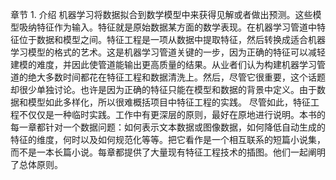 章节 1. 介绍
机器学习将数据拟合到数学模型中来获得见解或者做出预测。这些模型吸纳特征作为输入。特征就是原始数据某方面的数学表现。在机器学习管道中特征位于数据和模型之间。特征工程是一项从数据中提取特征，然后转换成适合机器学习模型的格式的艺术。这是机器学习管道关键的一步，因为正确的特征可以减轻建模的难度，并因此使管道能输出更高质量的结果。从业者们认为构建机器学习管道的绝大多数时间都花在特征工程和数据清洗上。然后，尽管它很重要，这个话题却很少单独讨论。也许是因为正确的特征只能在模型和数据的背景中定义。由于数据和模型如此多样化，所以很难概括项目中特征工程的实践。
尽管如此，特征工程不仅仅是一种临时实践。工作中有更深层的原则，最好在原地进行说明。本书的每一章都针对一个数据问题：如何表示文本数据或图像数据，如何降低自动生成的特征的维度，何时以及如何规范化等等。把它看作是一个相互联系的短篇小说集，而不是一本长篇小说。每章都提供了大量现有特征工程技术的插图。他们一起阐明了总体原则。